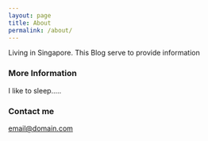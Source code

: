 ```yaml
---
layout: page
title: About
permalink: /about/
---
```


Living in Singapore. 
This Blog serve to provide information 

### More Information

I like to sleep.....

### Contact me

[email@domain.com](mailto:email@domain.com)
